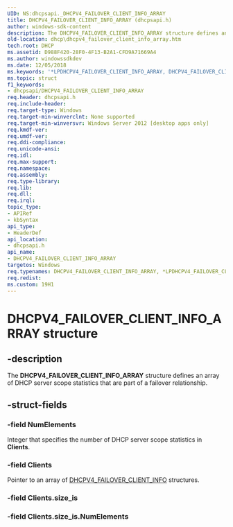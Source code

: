 ```yaml
---
UID: NS:dhcpsapi._DHCPV4_FAILOVER_CLIENT_INFO_ARRAY
title: DHCPV4_FAILOVER_CLIENT_INFO_ARRAY (dhcpsapi.h)
author: windows-sdk-content
description: The DHCPV4_FAILOVER_CLIENT_INFO_ARRAY structure defines an array of DHCP server scope statistics that are part of a failover relationship.
old-location: dhcp\dhcpv4_failover_client_info_array.htm
tech.root: DHCP
ms.assetid: D988F420-28F0-4F13-B2A1-CFD9A71669A4
ms.author: windowssdkdev
ms.date: 12/05/2018
ms.keywords: '*LPDHCPV4_FAILOVER_CLIENT_INFO_ARRAY, DHCPV4_FAILOVER_CLIENT_INFO_ARRAY, DHCPV4_FAILOVER_CLIENT_INFO_ARRAY structure [DHCP], PDHCPV4_FAILOVER_CLIENT_INFO_ARRAY, PDHCPV4_FAILOVER_CLIENT_INFO_ARRAY structure pointer [DHCP], dhcp.dhcpv4_failover_client_info_array, dhcpsapi/DHCPV4_FAILOVER_CLIENT_INFO_ARRAY, dhcpsapi/PDHCPV4_FAILOVER_CLIENT_INFO_ARRAY'
ms.topic: struct
f1_keywords:
- dhcpsapi/DHCPV4_FAILOVER_CLIENT_INFO_ARRAY
req.header: dhcpsapi.h
req.include-header: 
req.target-type: Windows
req.target-min-winverclnt: None supported
req.target-min-winversvr: Windows Server 2012 [desktop apps only]
req.kmdf-ver: 
req.umdf-ver: 
req.ddi-compliance: 
req.unicode-ansi: 
req.idl: 
req.max-support: 
req.namespace: 
req.assembly: 
req.type-library: 
req.lib: 
req.dll: 
req.irql: 
topic_type:
- APIRef
- kbSyntax
api_type:
- HeaderDef
api_location:
- dhcpsapi.h
api_name:
- DHCPV4_FAILOVER_CLIENT_INFO_ARRAY
targetos: Windows
req.typenames: DHCPV4_FAILOVER_CLIENT_INFO_ARRAY, *LPDHCPV4_FAILOVER_CLIENT_INFO_ARRAY
req.redist: 
ms.custom: 19H1
---
```


# DHCPV4_FAILOVER_CLIENT_INFO_ARRAY structure


## -description


The <b>DHCPV4_FAILOVER_CLIENT_INFO_ARRAY</b> structure defines an array of DHCP server scope statistics that are part of a failover relationship.


## -struct-fields




### -field NumElements

Integer that specifies the number of DHCP server scope statistics in <b>Clients</b>.


### -field Clients

Pointer to an array of <a href="https://docs.microsoft.com/windows/desktop/api/dhcpsapi/ns-dhcpsapi-dhcpv4_failover_client_info">DHCPV4_FAILOVER_CLIENT_INFO</a>  structures.


### -field Clients.size_is

 


### -field Clients.size_is.NumElements

 



